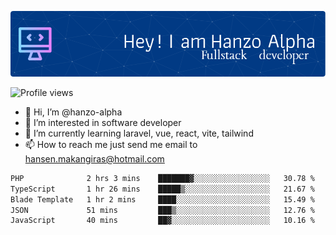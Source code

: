![Header](./github-header-image.png)

![Profile views](https://gpvc.arturio.dev/hanzo-alpha)

- 👋 Hi, I’m @hanzo-alpha
- 👀 I’m interested in software developer
- 🌱 I’m currently learning laravel, vue, react, vite, tailwind
- 📫 How to reach me just send me email to hansen.makangiras@hotmail.com 

<!---
hanzo-alpha/hanzo-alpha is a ✨ special ✨ repository because its `README.md` (this file) appears on your GitHub profile.
You can click the Preview link to take a look at your changes.
--->

<!--START_SECTION:waka-->

```txt
PHP              2 hrs 3 mins    ███████▓░░░░░░░░░░░░░░░░░   30.78 %
TypeScript       1 hr 26 mins    █████▒░░░░░░░░░░░░░░░░░░░   21.67 %
Blade Template   1 hr 2 mins     ████░░░░░░░░░░░░░░░░░░░░░   15.49 %
JSON             51 mins         ███▒░░░░░░░░░░░░░░░░░░░░░   12.76 %
JavaScript       40 mins         ██▓░░░░░░░░░░░░░░░░░░░░░░   10.16 %
```

<!--END_SECTION:waka-->
